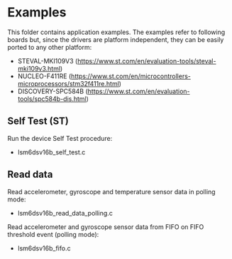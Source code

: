 # Examples

This folder contains application examples. The examples refer to following boards but, since the drivers are platform independent, they can be easily ported to any other platform:

- STEVAL-MKI109V3 (https://www.st.com/en/evaluation-tools/steval-mki109v3.html)
- NUCLEO-F411RE (https://www.st.com/en/microcontrollers-microprocessors/stm32f411re.html)
- DISCOVERY-SPC584B (https://www.st.com/en/evaluation-tools/spc584b-dis.html)

## Self Test (ST)

Run the device Self Test procedure:

  - lsm6dsv16b_self_test.c

## Read data

Read accelerometer, gyroscope and temperature sensor data in polling mode:

  - lsm6dsv16b_read_data_polling.c

Read accelerometer and gyroscope sensor data from FIFO on FIFO threshold event (polling mode):

  - lsm6dsv16b_fifo.c

